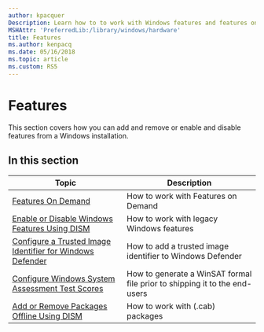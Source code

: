 ```yaml
---
author: kpacquer
Description: Learn how to to work with Windows features and features on demand
MSHAttr: 'PreferredLib:/library/windows/hardware'
title: Features
ms.author: kenpacq
ms.date: 05/16/2018
ms.topic: article
ms.custom: RS5
---
```


# Features

This section covers how you can add and remove or enable and disable features from a Windows installation. 

## In this section

| Topic | Description |
|  --- | ---  |
| [Features On Demand](features-on-demand-v2--capabilities.md) | How to work with Features on Demand |
| [Enable or Disable Windows Features Using DISM](enable-or-disable-windows-features-using-dism.md) | How to work with legacy Windows features |
| [Configure a Trusted Image Identifier for Windows Defender](configure-a-trusted-image-identifier-for-windows-defender.md) | How to add a trusted image identifier to Windows Defender |
| [Configure Windows System Assessment Test Scores](configure-windows-system-assessment-test-scores.md) | How to generate a WinSAT formal file prior to shipping it to the end-users |
| [Add or Remove Packages Offline Using DISM](add-or-remove-packages-offline-using-dism.md) | How to work with (.cab) packages |
